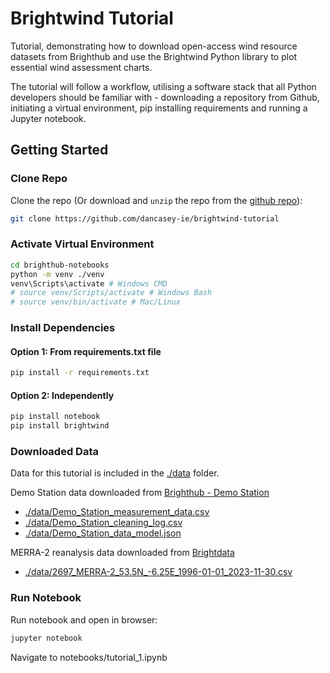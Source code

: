 
# Brightwind Tutorial
Tutorial, demonstrating how to download open-access wind resource datasets from Brighthub and use the Brightwind Python library to plot essential wind assessment charts.

The tutorial will follow a workflow, utilising a software stack that all Python developers should be familiar with - downloading a repository from Github, initiating a virtual environment, pip installing requirements and running a Jupyter notebook.

## Getting Started

### Clone Repo

Clone the repo (Or download and `unzip` the repo from the [github repo](https://github.com/dancasey-ie/brightwind-tutorial)):
```bash
git clone https://github.com/dancasey-ie/brightwind-tutorial
```

### Activate Virtual Environment
```bash
cd brighthub-notebooks
python -m venv ./venv
venv\Scripts\activate # Windows CMD
# source venv/Scripts/activate # Windows Bash
# source venv/bin/activate # Mac/Linux
```

### Install Dependencies

#### Option 1: From requirements.txt file

```bash
pip install -r requirements.txt
```

#### Option 2: Independently
```bash
pip install notebook
pip install brightwind
```
### Downloaded Data
Data for this tutorial is included in the [./data](./data) folder.

Demo Station data downloaded from [Brighthub - Demo Station](https://brighthub.io/measurement-location/9344e576-6d5a-45f0-9750-2a7528ebfa14/general)
- [./data/Demo_Station_measurement_data.csv](./data/Demo_Station_measurement_data.csv)
- [./data/Demo_Station_cleaning_log.csv](./data/Demo_Station_cleaning_log.csv)
- [./data/Demo_Station_data_model.json](./data/Demo_Station_data_model.json)

MERRA-2 reanalysis data downloaded from [Brightdata](https://brightdata.brightwindanalysis.com/)

- [./data/2697_MERRA-2_53.5N_-6.25E_1996-01-01_2023-11-30.csv](./data/2697_MERRA-2_53.5N_-6.25E_1996-01-01_2023-11-30.csv)

### Run Notebook

Run notebook and open in browser:

```bash
jupyter notebook
```

Navigate to notebooks/tutorial_1.ipynb